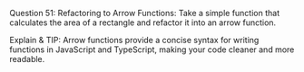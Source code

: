 Question 51: Refactoring to Arrow Functions: Take a simple function that calculates the area of a rectangle and refactor it into an arrow function.

Explain & TIP: Arrow functions provide a concise syntax for writing functions in JavaScript and TypeScript, making your code cleaner and more readable.
